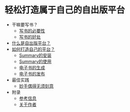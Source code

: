 # 轻松打造属于自己的自出版平台

- 干嘛要写书？
  - [写书的必要性](/1-干嘛要写书？/1-写书的必要性/readme.md)
  - [写书的好处](/1-干嘛要写书？/2-写书的好处/readme.md)
- [什么是自出版平台？](/2-什么是自出版平台？/readme.md)
- [如何打造自己的平台？](/3-如何打造自己的平台？/readme.md)
    * [Summary的安装](/3-如何打造自己的平台？/1-Summary的安装.md)
    * [Summary的使用](/3-如何打造自己的平台？/2-Summary的使用.md)
    * [电子书的生成](/3-如何打造自己的平台？/3-电子书的生成.md)
    * [电子书的发布](/3-如何打造自己的平台？/4-电子书的发布.md)
- 最佳实践
    * [妙手偶得无须刻意](/4-最佳实践/妙手偶得无须刻意.md)
- 附录
    * [参考信息](/5-附录/0-参考信息.md)
    * [关于作者](/5-附录/1-关于作者.md)

